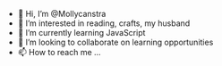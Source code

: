 - 👋 Hi, I’m @Mollycanstra
- 👀 I’m interested in reading, crafts, my husband 
- 🌱 I’m currently learning JavaScript 
- 💞️ I’m looking to collaborate on learning opportunities 
- 📫 How to reach me ...

<!---
Mollycanstra/Mollycanstra is a ✨ special ✨ repository because its `README.md` (this file) appears on your GitHub profile.
You can click the Preview link to take a look at your changes.
--->
